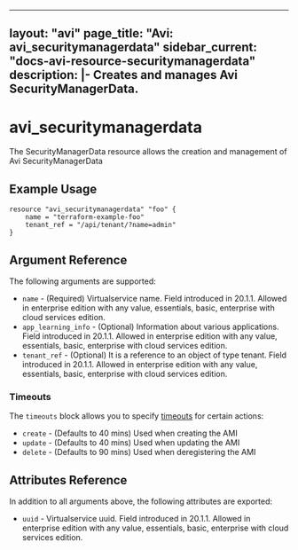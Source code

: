 <!--
    Copyright 2021 VMware, Inc.
    SPDX-License-Identifier: Mozilla Public License 2.0
-->
---
layout: "avi"
page_title: "Avi: avi_securitymanagerdata"
sidebar_current: "docs-avi-resource-securitymanagerdata"
description: |-
  Creates and manages Avi SecurityManagerData.
---

# avi_securitymanagerdata

The SecurityManagerData resource allows the creation and management of Avi SecurityManagerData

## Example Usage

```hcl
resource "avi_securitymanagerdata" "foo" {
    name = "terraform-example-foo"
    tenant_ref = "/api/tenant/?name=admin"
}
```

## Argument Reference

The following arguments are supported:

* `name` - (Required) Virtualservice name. Field introduced in 20.1.1. Allowed in enterprise edition with any value, essentials, basic, enterprise with cloud services edition.
* `app_learning_info` - (Optional) Information about various applications. Field introduced in 20.1.1. Allowed in enterprise edition with any value, essentials, basic, enterprise with cloud services edition.
* `tenant_ref` - (Optional) It is a reference to an object of type tenant. Field introduced in 20.1.1. Allowed in enterprise edition with any value, essentials, basic, enterprise with cloud services edition.


### Timeouts

The `timeouts` block allows you to specify [timeouts](https://www.terraform.io/docs/configuration/resources.html#timeouts) for certain actions:

* `create` - (Defaults to 40 mins) Used when creating the AMI
* `update` - (Defaults to 40 mins) Used when updating the AMI
* `delete` - (Defaults to 90 mins) Used when deregistering the AMI

## Attributes Reference

In addition to all arguments above, the following attributes are exported:

* `uuid` -  Virtualservice uuid. Field introduced in 20.1.1. Allowed in enterprise edition with any value, essentials, basic, enterprise with cloud services edition.


